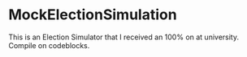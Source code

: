 # MockElectionSimulation

This is an Election Simulator that I received an 100% on at university.
Compile on codeblocks.
